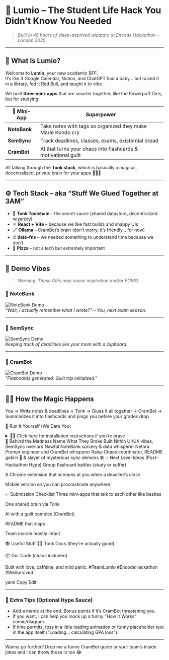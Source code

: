 # 🌙 Lumio – The Student Life Hack You Didn’t Know You Needed

> *Built in 48 hours of sleep-deprived wizardry at Encode Hackathon - London 2025*

---

## 🧠 What Is Lumio?

Welcome to **Lumio**, your new academic BFF.  
It’s like if Google Calendar, Notion, and ChatGPT had a baby… but raised it in a library, fed it Red Bull, and taught it to vibe.

We built **three mini-apps** that are smarter together, like the Powerpuff Girls, but for studying:

| 🧩 Mini-App   | Superpower |
|--------------|------------|
| **NoteBank** | Take notes with tags so organized they make Marie Kondo cry |
| **SemSync**  | Track deadlines, classes, exams, existential dread |
| **CramBot**  | AI that turns your chaos into flashcards & motivational guilt |

All talking through the **Tonk stack**, which is basically a magical, decentralized, private brain for your apps 🧙‍♂️✨

---

## ⚙️ Tech Stack – aka “Stuff We Glued Together at 3AM”

- 🧠 **Tonk Toolchain** – the secret sauce (shared datastore, decentralized wizardry)
- ⚛️ **React + Vite** – because we like fast builds and snappy UIs
- 🪄 **Ollama** – CramBot’s brain (don’t worry, it’s friendly… for now)
- ⏰ **date-fns** – we needed something to understand time because we don’t
- 🍕 **Pizza** – not a tech but extremely important

---

## 🎥 Demo Vibes

> *Warning: These GIFs may cause inspiration and/or FOMO.*

### 📝 NoteBank  
![NoteBank Demo](./screenshots/notebank.gif)  
_“Wait, I actually remember what I wrote?” – You, next exam season._

---

### 📅 SemSync  
![SemSync Demo](./screenshots/semsync.gif)  
_Keeping track of deadlines like your mom with a clipboard._

---

### 🤖 CramBot  
![CramBot Demo](./screenshots/crambot.gif)  
_"Flashcards generated. Guilt trip initialized."_  

---

## 🕵️‍♀️ How the Magic Happens

You → Write notes & deadlines
     ↓
Tonk → Glues it all together
     ↓
CramBot → Summarizes it into flashcards and pings you before your grades drop

🧪 Run It Yourself (We Dare You)
<details> <summary>👨‍💻 Click here for installation instructions if you're brave</summary>
bash
Copy
Edit
# Clone the madness
git clone https://github.com/your-team/lumio.git && cd lumio

# Install the chaos
npm install

# Let there be light
npm run dev

# Then open http://localhost:3000 and start vibing
</details>
🧠 Behind the Madness
Name	What They Broke Built
Nithin	UI/UX vibes, SemSync overlord
Nawfal	NoteBank sorcery & data whisperer
Nethra	Prompt engineer and CramBot whisperer
Raisa	Chaos coordinator, README goblin 🧌 & slayer of mysterious sync demons 🛠️
💡 Next Level Ideas (Post-Hackathon Hype)
Group flashcard battles (study or suffer)

A Chrome extension that screams at you when a deadline’s close

Mobile version so you can procrastinate anywhere

✅ Submission Checklist
 Three mini-apps that talk to each other like besties

 One shared brain via Tonk

 AI with a guilt complex (CramBot)

 README that slaps

 Team morale mostly intact

📚 Useful Stuff
🧙‍♂️ Tonk Docs (they're actually good)

📦 Our Code (chaos included)

Built with love, caffeine, and mild panic.
#TeamLumio #EncodeHackathon #WeSurvived

yaml
Copy
Edit

---

### 🧠 Extra Tips (Optional Hype Sauce)

- Add a meme at the end. Bonus points if it’s CramBot threatening you.
- If you want, I can help you mock up a funny "How It Works" comic/diagram.
- If time permits, toss in a little loading animation or funny placeholder text in the app itself ("Loading... calculating GPA loss").

---

Wanna go further? Drop me a funny CramBot quote or your team’s inside jokes and I can throw those in too 😂
